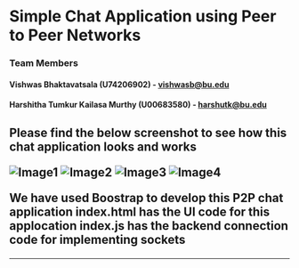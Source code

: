 # Simple Chat Application using Peer to Peer Networks

### Team Members

#### Vishwas Bhaktavatsala (U74206902) - vishwasb@bu.edu

#### Harshitha Tumkur Kailasa Murthy (U00683580) - harshutk@bu.edu

<h2> Please find the below screenshot to see how this chat application looks and works

![Image1](../simple-chat-app-hv/Screenshot%202023-04-10%20at%2000.53.27.png)
![Image2](../simple-chat-app-hv/Screenshot%202023-04-10%20at%2000.54.14.png)
![Image3](../simple-chat-app-hv/Screenshot%202023-04-10%20at%2000.54.58.png)
![Image4](../simple-chat-app-hv/Screenshot%202023-04-10%20at%2000.55.50.png)

We have used Boostrap to develop this P2P chat application
index.html has the UI code for this applocation
index.js has the backend connection code for implementing sockets

<hr>
